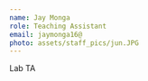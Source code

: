 ```yaml
---
name: Jay Monga
role: Teaching Assistant
email: jaymonga16@
photo: assets/staff_pics/jun.JPG
---
```

Lab TA
